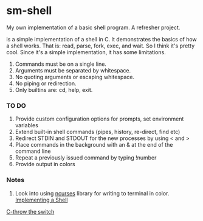 # sm-shell
My own implementation of a basic shell program. A refresher project. 

<smshell> is a simple implementation of a shell in C. It demonstrates the basics of how a shell works. That is: read, parse, fork, exec, and wait. So I think it's pretty cool. Since it's a simple implementation, it has some limitations.

1. Commands must be on a single line.
2. Arguments must be separated by whitespace.
3. No quoting arguments or escaping whitespace.
4. No piping or redirection.
5. Only builtins are: cd, help, exit.

### TO DO
1. Provide custom configuration options for prompts, set environment variables
2. Extend built-in shell commands (pipes, history, re-direct, find etc)
3. Redirect STDIN and STDOUT for the new processes by using < and >
4. Place commands in the background with an & at the end of the command line
5. Repeat a previously issued command by typing !number 
6. Provide output in colors

### Notes
1. Look into using [ncurses](https://www.gnu.org/software/ncurses/) library for writing to terminal in color.
[](https://brennan.io/2016/11/14/kernel-dev-ep3/)
[Implementing a Shell](https://www.gnu.org/software/libc/manual/html_node/Implementing-a-Shell.html#Implementing-a-Shell)

[C-throw the switch](http://www.throwtheswitch.org/)
